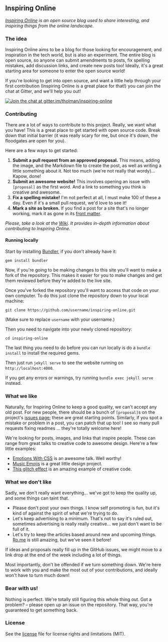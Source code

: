 ## Inspiring Online

_[Inspiring Online](http://inspiring.online) is an open source blog used to share interesting, and inspiring things from the online landscape._

### The idea

Inspiring Online aims to be a blog for those looking for encouragement, and inspiration in the tech world, but is also an experiment. The entire blog is open source, so anyone can submit amendments to posts, fix spelling mistakes, add discussion links, and create new posts too! Ideally, it's a great starting area for someone to enter the open source world!

If you're looking to get into open source, and want a little help through your first contribution (Inspiring Online is a great place for that!) you can join the chat at Gitter, and we'll help you out!

[![Join the chat at gitter.im/tholman/inspiring-online](https://badges.gitter.im/tholman/inspiring-online.svg)](https://gitter.im/tholman/inspiring-online?utm_source=badge&utm_medium=badge&utm_campaign=pr-badge&utm_content=badge)

### Contributing

There are a lot of ways to contribute to this project. Really, we want what you have! This is a great place to get started with open source code. Break down that initial barrier (it was really scary for me, but once it's down, the floodgates are open for you).

Here are a few ways to get started:

1. **Submit a pull request from an approved proposal.** This means, adding the image, and the Markdown file to create the post, as well as writing a little something about it. Not too much (we're not really that wordy)... Kapow, done!
2. **Submit an awesome website!** This involves opening an issue with `[proposal]` as the first word. And a link to something you think is creative and awesome.
3. **Fix a spelling mistake!** I'm not perfect at all, I must make 100 of these a day. Even if it's a small pull request, we'd love to see it!
4. **Mark a site as broken.** If you find a post for a site that's no longer working, mark it as gone in its [front matter](https://github.com/tholman/inspiring-online/wiki/Front-Matter).

_Please, take a look at the [Wiki](https://github.com/tholman/inspiring-online/wiki). It provides in-depth information about contributing to Inspiring Online._

#### Running locally

Start by installing [Bundler](http://gembundler.com), if you don't already have it:

```
gem install bundler
```

Now, if you're going to be making changes to this site you'll want to make a fork of the repository. This makes it easier for you to make changes and get them reviewed before they're added to the live site.

Once you've forked the repository you'll want to access that code on your own computer.
To do this just clone the repository down to your local machine:

```
git clone https://github.com/username/inspiring-online.git
```

(Make sure to replace `username` with your username.)

Then you need to navigate into your newly cloned repository:

```
cd inspiring-online
```

The last thing you need to do before you can run locally is do a `bundle install` to install the required gems.

Then just run `jekyll serve` to see the website running on `http://localhost:4000`.

If you get any errors or warnings, try running `bundle exec jekyll serve` instead.

### What we like

Naturally, for Inspiring Online to keep a good quality, we can't accept any old post. For new people, there should be a bunch of `[proposal]`s on the project's [issues page](https://github.com/tholman/inspiring-online/issues); these are great starting points. Similarly, if you spot a mistake or problem in a post, you can patch that up too! I see so many pull requests fixing readmes ... they're totally welcome here!

We're looking for posts, images, and links that inspire people. These can range from great talks to creative code to awesome design. Here're a few little examples:

- [Emotions With CSS](http://inspiring.online/emotions-through-css) is an awesome talk. Well worthy!
- [Music Emojis](http://inspiring.online/music-emojis) is a great little design project.
- [This glitch effect](http://inspiring.online/glitch) is an amazing example of creative code.

### What we don't like

Sadly, we don't really want everything... we've got to keep the quality up, and some things can taint that.

- Please don't post your own things. I know self promoting is fun, but it's kind of against the spirit of what we're trying to do.
- Let's keep advertising to a minimum. That's not to say it's ruled out, sometimes advertising is really really creative... we just don't want to be full of it.
- Let's try to keep the articles based around new and upcoming things. [Ro.me](http://ro.me) is still amazing, but we've seen it before!

If ideas and proposals really fill up in the GitHub issues, we might move to a link drop at the end of the week including a lot of things.

Most importantly, don't be offended if we turn something down. We're here to work with you and make the most out of your contributions, and ideally won't have to turn much down!

### Bear with us!

Nothing is perfect. We're totally still figuring this whole thing out. Got a problem? – please open up an issue on the repository. That way, you're guaranteed to get something back.

### License

See the [license](LICENSE.md) file for license rights and limitations (MIT).
